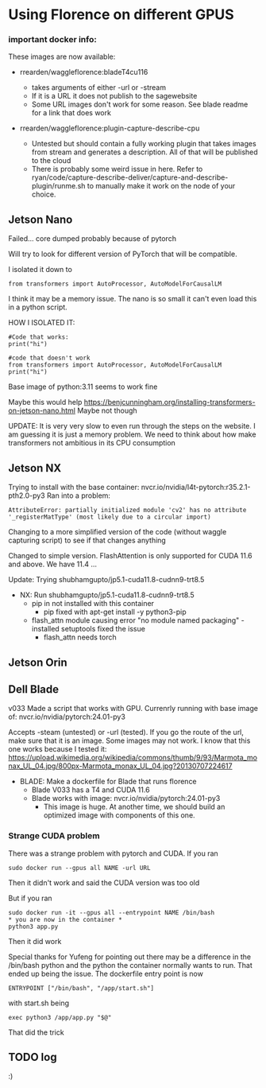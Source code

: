 # Using Florence on different GPUS

### important docker info:
These images are now available: 
- rrearden/waggleflorence:bladeT4cu116
    - takes arguments of either -url or -stream
    - If it is a URL it does not publish to the sagewebsite
    - Some URL images don't work for some reason. See blade readme for a link that does work

- rrearden/waggleflorence:plugin-capture-describe-cpu
    - Untested but should contain a fully working plugin that takes images from stream and generates a description. All of that will be published to the cloud
    - There is probably some weird issue in here. Refer to ryan/code/capture-describe-deliver/capture-and-describe-plugin/runme.sh to manually make it work on the node of your choice. 



## Jetson Nano

Failed...
core dumped probably because of pytorch

Will try to look for different version of PyTorch that will be compatible. 

I isolated it down to 
```
from transformers import AutoProcessor, AutoModelForCausalLM
```
I think it may be a memory issue. The nano is so small it can't even load this in a python script.

HOW I ISOLATED IT:
```
#Code that works:
print("hi")

#code that doesn't work
from transformers import AutoProcessor, AutoModelForCausalLM
print("hi")
```
Base image of python:3.11 seems to work fine

Maybe this would help
https://benjcunningham.org/installing-transformers-on-jetson-nano.html
Maybe not though

UPDATE: It is very very slow to even run through the steps on the website. I am guessing it is just a memory problem. We need to think about how make transformers not ambitious in its CPU consumption

## Jetson NX

Trying to install with the base container: nvcr.io/nvidia/l4t-pytorch:r35.2.1-pth2.0-py3
Ran into a problem:
```
AttributeError: partially initialized module 'cv2' has no attribute '_registerMatType' (most likely due to a circular import)
```
Changing to a more simplified version of the code (without waggle capturing script) to see if that changes anything

Changed to simple version. FlashAttention is only supported for CUDA 11.6 and above. We have 11.4  ...

Update: Trying shubhamgupto/jp5.1-cuda11.8-cudnn9-trt8.5

- NX: Run shubhamgupto/jp5.1-cuda11.8-cudnn9-trt8.5
    - pip in not installed with this container
         - pip fixed with apt-get install -y python3-pip
    - flash_attn module causing error "no module named packaging"
            -installed setuptools fixed the issue
        - flash_attn needs torch

## Jetson Orin

## Dell Blade 
v033
Made a script that works with GPU. Currenrly running with base image of: nvcr.io/nvidia/pytorch:24.01-py3

Accepts -steam (untested) or -url (tested). If you go the route of the url, make sure that it is an image. Some images may not work. 
I know that this one works because I tested it: https://upload.wikimedia.org/wikipedia/commons/thumb/9/93/Marmota_monax_UL_04.jpg/800px-Marmota_monax_UL_04.jpg?20130707224617

- BLADE: Make a dockerfile for Blade that runs florence
    - Blade V033 has a T4 and CUDA 11.6
    - Blade works with image: nvcr.io/nvidia/pytorch:24.01-py3
        - This image is huge. At another time, we should build an optimized image with components of this one. 


### Strange CUDA problem 
There was a strange problem with pytorch and CUDA. If you ran 
```
sudo docker run --gpus all NAME -url URL  
```
Then it didn't work and said the CUDA version was too old

But if you ran
```
sudo docker run -it --gpus all --entrypoint NAME /bin/bash
* you are now in the container *
python3 app.py
```
Then it did work

Special thanks for Yufeng for pointing out there may be a difference in the /bin/bash python and the python the container normally wants to run. That ended up being the issue. 
The dockerfile entry point is now 
```
ENTRYPOINT ["/bin/bash", "/app/start.sh"]
```
with start.sh being
```
exec python3 /app/app.py "$@"
```

That did the trick

## TODO log 
:) 


